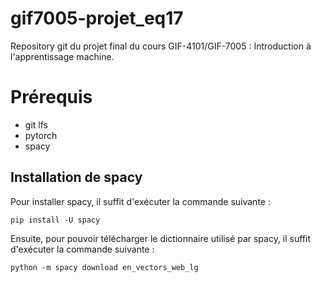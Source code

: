 # gif7005-projet_eq17
Repository git du projet final du cours GIF-4101/GIF-7005 : Introduction à l'apprentissage machine.

# Prérequis
- git lfs
- pytorch
- spacy

## Installation de spacy
Pour installer spacy, il suffit d'exécuter la commande suivante :

```pip install -U spacy```

Ensuite, pour pouvoir télécharger le dictionnaire utilisé par spacy, il suffit d'exécuter la commande suivante :

```python -m spacy download en_vectors_web_lg```